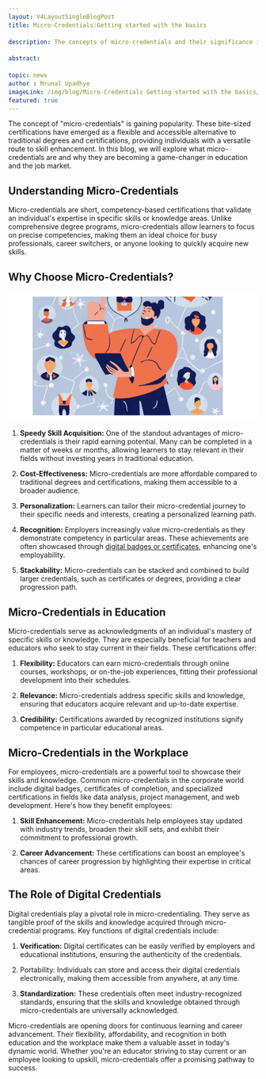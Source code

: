 ```yaml
---
layout: V4LayoutSingleBlogPost
title: Micro-Credentials:Getting started with the basics

description: The concepts of micro-credentials and their significance in skill development and career growth.

abstract: 

topic: news
author : Mrunal Upadhye
imageLink: /img/blog/Micro-Credentials Getting started with the basics/Featured Image.png
featured: true
---
```


The concept of "micro-credentials" is gaining popularity. These bite-sized certifications have emerged as a flexible and accessible alternative to traditional degrees and certifications, providing individuals with a versatile route to skill enhancement. In this blog, we will explore what micro-credentials are and why they are becoming a game-changer in education and the job market.

## Understanding Micro-Credentials

Micro-credentials are short, competency-based certifications that validate an individual's expertise in specific skills or knowledge areas. Unlike comprehensive degree programs, micro-credentials allow learners to focus on precise competencies, making them an ideal choice for busy professionals, career switchers, or anyone looking to quickly acquire new skills.

## Why Choose Micro-Credentials?

<img class="img-fluid r-16" src="/img/blog/Micro-Credentials Getting started with the basics/1.png" alt="Micro-Credentials">

1. <b>Speedy Skill Acquisition:</b> One of the standout advantages of micro-credentials is their rapid earning potential. Many can be completed in a matter of weeks or months, allowing learners to stay relevant in their fields without investing years in traditional education.

1. <b>Cost-Effectiveness:</b> Micro-credentials are more affordable compared to traditional degrees and certifications, making them accessible to a broader audience.

1. <b>Personalization:</b> Learners can tailor their micro-credential journey to their specific needs and interests, creating a personalized learning path.

1. <b>Recognition:</b> Employers increasingly value micro-credentials as they demonstrate competency in particular areas. These achievements are often showcased through <a href="https://www.certifyme.online/blog/Experiencing-Digital-Certificate-and-Digital-badge.html">digital badges or certificates</a>, enhancing one's employability.

1. <b>Stackability:</b> Micro-credentials can be stacked and combined to build larger credentials, such as certificates or degrees, providing a clear progression path.

## Micro-Credentials in Education

Micro-credentials serve as acknowledgments of an individual's mastery of specific skills or knowledge. They are especially beneficial for teachers and educators who seek to stay current in their fields. These certifications offer:

1. <b>Flexibility:</b> Educators can earn micro-credentials through online courses, workshops, or on-the-job experiences, fitting their professional development into their schedules.

1. <b>Relevance:</b> Micro-credentials address specific skills and knowledge, ensuring that educators acquire relevant and up-to-date expertise.

1. <b>Credibility:</b> Certifications awarded by recognized institutions signify competence in particular educational areas.

## Micro-Credentials in the Workplace

For employees, micro-credentials are a powerful tool to showcase their skills and knowledge. Common micro-credentials in the corporate world include digital badges, certificates of completion, and specialized certifications in fields like data analysis, project management, and web development. Here's how they benefit employees:

1. <b>Skill Enhancement:</b> Micro-credentials help employees stay updated with industry trends, broaden their skill sets, and exhibit their commitment to professional growth.

1. <b>Career Advancement:</b> These certifications can boost an employee's chances of career progression by highlighting their expertise in critical areas.

## The Role of Digital Credentials

Digital credentials play a pivotal role in micro-credentialing. They serve as tangible proof of the skills and knowledge acquired through micro-credential programs. Key functions of digital credentials include:

1. <b>Verification:</b> Digital certificates can be easily verified by employers and educational institutions, ensuring the authenticity of the credentials.

1. Portability: Individuals can store and access their digital credentials electronically, making them accessible from anywhere, at any time.

1. <b>Standardization:</b> These credentials often meet industry-recognized standards, ensuring that the skills and knowledge obtained through micro-credentials are universally acknowledged.

Micro-credentials are opening doors for continuous learning and career advancement. Their flexibility, affordability, and recognition in both education and the workplace make them a valuable asset in today's dynamic world. Whether you're an educator striving to stay current or an employee looking to upskill, micro-credentials offer a promising pathway to success.
